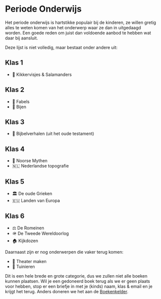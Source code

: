 # Periode Onderwijs

Het periode onderwijs is hartstikke populair bij de kinderen, ze willen gretig alles te weten komen van het onderwerp waar ze dan in uitgedaagd worden. Een goede reden om juist dan voldoende aanbod te hebben wat daar bij aansluit.

Deze lijst is niet volledig, maar bestaat onder andere uit:


## Klas 1

- :frog: Kikkervisjes & Salamanders


## Klas 2

- :dragon: Fabels
- :bee: Bijen


## Klas 3

- :closed_book: Bijbelverhalen (uit het oude testament)


## Klas 4

- :elf: Noorse Mythen
- :netherlands: Nederlandse topografie


## Klas 5

- :classical_building: De oude Grieken
- :eu: Landen van Europa


## Klas 6

- :balance_scale: De Romeinen
- :military_helmet: De Tweede Wereldoorlog
- :house: Kijkdozen


Daarnaast zijn er nog onderwerpen die vaker terug komen:

- :woman_dancing: Theater maken
- :sunflower: Tuinieren


Dit is een hele brede en grote categorie, dus we zullen niet alle boeken kunnen plaatsen. Wil je een gedoneerd boek terug als we er geen plaats voor hebben, stop er een briefje in met je (kinds) naam, klas & email en je krijgt het terug. Anders doneren we het aan de [Boekenkelder](https://boekenvoormensen.nl/de-kelder/).
